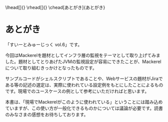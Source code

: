 \lhead[]{}
\rhead[]{}
\chead[あとがき]{あとがき}

# あとがき

「すいーとみゅーじっく vol.6」です。


今回はMackerelを題材としてインフラ層の監視をテーマとして取り上げてみました。題材としてとりあげたJVMの監視設定が容易にできたことが、Mackerelについて取り組むきっかけとなったものです。

サンプルコードがシェルスクリプトであることや、Webサービスの題材がJiraである等の記述の選定は、実際に使われている設定例をもとにしたことによるものです。現場でのユースケースの例として参考にいただければと思います。

本書は、「現場でMackerelがこのように使われている」ということには踏み込めていますが、この使い方が一般化できるものかについては議論が必要です。読書のみなさまの感想をお待ちしております。


